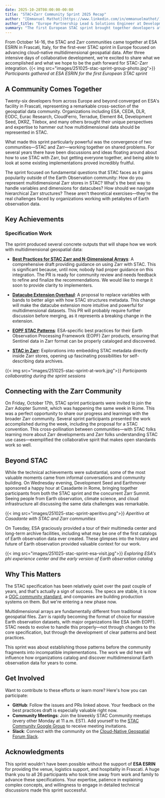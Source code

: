 ```yaml
---
date: 2025-10-28T08:00:00-00:00
title: "STAC+Zarr Community Sprint 2025 Recap"
author: "[Emmanuel Mathot](https://www.linkedin.com/in/emmanuelmathot/)"
author_title: "Europe Partnership Lead & Solutions Engineer at Development Seed, STAC PSC Member"
summary: "The first European STAC sprint brought together developers at ESA ESRIN to establish practical patterns and best practices for integrating STAC with Zarr for cloud-native multidimensional geospatial data."
---
```


From October 14-16, the STAC and Zarr communities came together at ESA ESRIN in Frascati, Italy, for the first-ever STAC sprint in Europe focused on advancing cloud-native multidimensional geospatial data. After three intensive days of collaborative development, we're excited to share what we accomplished and what we hope to be the path forward for STAC-Zarr integration.
{{< img src="images/251025-stac-sprint-group-photo.jpg">}}
*Participants gathered at ESA ESRIN for the first European STAC sprint*

## A Community Comes Together

Twenty-six developers from across Europe and beyond converged on ESA's facility in Frascati, representing a remarkable cross-section of the geospatial data community. Organizations including ESA, CEDA, DLR, EODC, Eurac Research, CloudFerro, Terradue, Element 84, Development Seed, DKRZ, Tilebox, and many others brought their unique perspectives and expertise to hammer out how multidimensional data should be represented in STAC.

What made this sprint particularly powerful was the convergence of two communities—STAC and Zarr—working together on shared problems. For several years there have been discussions and ideas floating around about how to use STAC with Zarr, but getting everyone together, and being able to look at some existing implementations proved incredibly fruitful.

The sprint focused on fundamental questions that STAC faces as it gains popularity outside of the Earth Observation community: How do you represent multidimensional Zarr stores in STAC? What's the best way to handle variables and dimensions for datacubes? How should we navigate hierarchical Zarr structures? These aren't theoretical exercises—they're the real challenges faced by organizations working with petabytes of Earth observation data.

## Key Achievements

### Specification Work

The sprint produced several concrete outputs that will shape how we work with multidimensional geospatial data:

- **[Best Practices for STAC Zarr and N-Dimensional Arrays](https://github.com/radiantearth/stac-best-practices/pull/29)**: A comprehensive draft providing guidance on using Zarr with STAC. This is significant because, until now, nobody had proper guidance on this integration. The PR is ready for community review and needs feedback to refine and finalize the recommendations. We would like to merge it soon to provide clarity to implementers.

- **[Datacube Extension Overhaul](https://github.com/stac-extensions/datacube/issue/30)**: A proposal to replace variables with bands to better align with how STAC structures metadata. This change will make the datacube extension more intuitive and powerful for multidimensional datasets. This PR will probably require further discussion before merging, as it represents a breaking change in the extension.

- **[EOPF STAC Patterns](https://github.com/EOPF-Sample-Service/eopf-stac/pull/54)**: ESA-specific best practices for their Earth Observation Processing Framework (EOPF) Zarr products, ensuring that Sentinel data in Zarr format can be properly cataloged and discovered.

- **[STAC in Zarr](https://github.com/radiantearth/community-sprints/blob/main/14102025-esrin-rome-italy/sprint-notes/STAC%20in%20Zarr.md)**: Explorations into embedding STAC metadata directly inside Zarr stores, opening up fascinating possibilities for self-describing data archives.

{{< img src="images/251025-stac-sprint-at-work.jpg">}}
*Participants collaborating during the sprint sessions*

## Connecting with the Zarr Community

On Friday, October 17th, STAC sprint participants were invited to join the Zarr Adopter Summit, which was happening the same week in Rome. This was a perfect opportunity to share our progress and learnings with the broader Zarr community. Several sprint participants presented the work accomplished during the week, including the proposal for a STAC convention. This cross-pollination between communities—with STAC folks learning more about Zarr developments and Zarr folks understanding STAC use cases—exemplified the collaborative spirit that makes open standards work so well.

## Beyond STAC

While the technical achievements were substantial, some of the most valuable moments came from informal conversations and community building. On Wednesday evening, Development Seed and Earthmover sponsored a happy hour at Casadante in Rome, bringing together participants from both the STAC sprint and the concurrent Zarr Summit. Seeing people from Earth observation, climate science, and cloud infrastructure all discussing the same data challenges was remarkable.


{{< img src="images/251025-stac-sprint-aperitivo.png">}}
*Aperitivo at Casadante with STAC and Zarr communities*

On Tuesday, ESA graciously provided a tour of their multimedia center and long-term archive facilities, including what may be one of the first catalogs of Earth observation data ever created. These glimpses into the history and future of Earth observation provided valuable context for our work.

{{< img src="images/251025-stac-sprint-esa-visit.jpg">}}
*Exploring ESA's phi experience center and the early version of Earth observation catalog*

## Why This Matters

The STAC specification has been relatively quiet over the past couple of years, and that's actually a sign of success. The specs are stable, it is now a [OGC community standard](https://www.ogc.org/standards/stac/), and companies are building production systems on them. But we're entering a new phase now.

Multidimensional arrays are fundamentally different from traditional geospatial files. Zarr is rapidly becoming the format of choice for massive Earth observation datasets, with major organizations like ESA (with EOPF). STAC needs to evolve to handle this properly—not through changes to the core specification, but through the development of clear patterns and best practices.

This sprint was about establishing those patterns before the community fragments into incompatible implementations. The work we did here will influence how organizations catalog and discover multidimensional Earth observation data for years to come.

## Get Involved

Want to contribute to these efforts or learn more? Here's how you can participate:

- **GitHub**: Follow the issues and PRs linked above. Your feedback on the best practices draft is especially valuable right now.
- **Community Meetings**: Join the biweekly STAC Community meetups (every other Monday at 11 a.m. EST). Add yourself to the [STAC Community Google Group](https://groups.google.com/g/stac-community) to receive meeting invitations.
- **Slack**: Connect with the community on the [Cloud-Native Geospatial Forum Slack](https://join.slack.com/t/cloudnativegeo/shared_invite/zt-259rmhcyo-bT6tabt3X_5_s6zUfxCwEg).

## Acknowledgments

This sprint wouldn't have been possible without the support of **ESA ESRIN** for providing the venue, logistics support, and hospitality in Frascati.
A huge thank you to all 26 participants who took time away from work and family to advance these specifications. Your expertise, patience in explaining complex concepts, and willingness to engage in detailed technical discussions made this sprint successful.